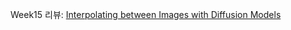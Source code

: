 Week15 리뷰: [Interpolating between Images with Diffusion Models](https://victorious-barber-2e9.notion.site/Interpolating-between-Images-with-Diffusion-Models-16c22042ea1c80d3955ceab888535f90?pvs=4)